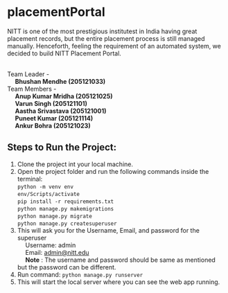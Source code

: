 # placementPortal

NITT is one of the most prestigious institutest in India having great placement records, but the entire placement process is still managed manually. Henceforth, feeling the requirement of an automated system, we decided to build NITT Placement Portal.<br /><br />

Team Leader - <br />
&emsp; **Bhushan Mendhe (205121033)** <br />
Team Members - <br />
&emsp; **Anup Kumar Mridha (205121025)** <br />
&emsp; **Varun Singh (205121101)** <br />
&emsp; **Aastha Srivastava (205121001)** <br />
&emsp; **Puneet Kumar (205121114)** <br />
&emsp; **Ankur Bohra (205121023)** <br />


## Steps to Run the Project:

1. Clone the project int your local machine.<br />
2. Open the project folder and run the following commands inside the terminal: <br />
    `python -m venv env`<br />
    `env/Scripts/activate`<br />
    `pip install -r requirements.txt`<br />
    `python manage.py makemigrations`<br />
    `python manage.py migrate`<br />
    `python manage.py createsuperuser`<br />
3. This will ask you for the Username, Email, and password for the superuser<br />
&emsp; Username: admin<br />
&emsp; Email: admin@nitt.edu<br />
&emsp; **Note** : The username and password should be same as mentioned but the password can be different.<br />
4. Run command: `python manage.py runserver`<br />
5. This will start the local server where you can see the web app running.<br />
